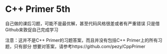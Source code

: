 # C++ Primer 5th
自己做的课后习题，可能不是最优解，甚至代码风格很差或者有严重错误
只是借Github来敦促自己完成学习

注意：这并不是C++ Primer的习题答案，而且并没有包括C++ Primer上的所有习题，只有部分
想要对答案，请参考https://github.com/pezy/CppPrimer

